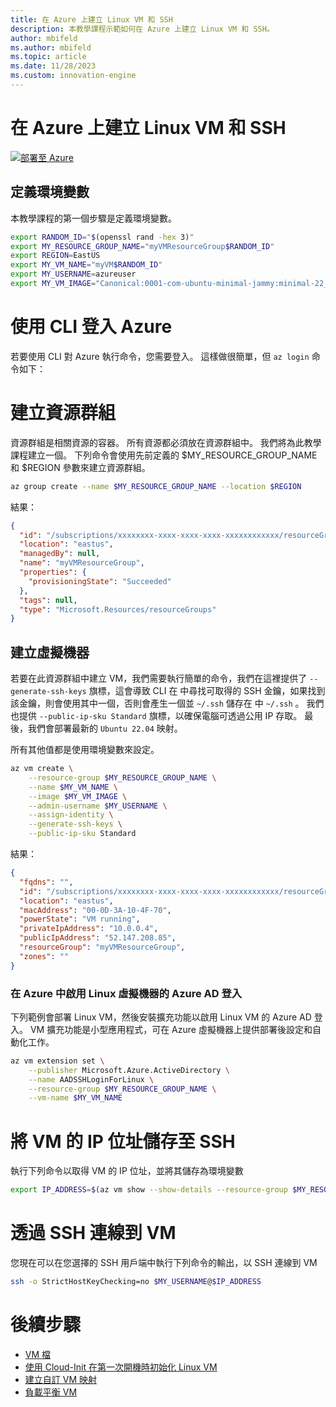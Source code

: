 ```yaml
---
title: 在 Azure 上建立 Linux VM 和 SSH
description: 本教學課程示範如何在 Azure 上建立 Linux VM 和 SSH。
author: mbifeld
ms.author: mbifeld
ms.topic: article
ms.date: 11/28/2023
ms.custom: innovation-engine
---
```


# 在 Azure 上建立 Linux VM 和 SSH

[![部署至 Azure](https://aka.ms/deploytoazurebutton)](https://portal.azure.com/?Microsoft_Azure_CloudNative_clientoptimizations=false&feature.canmodifyextensions=true#view/Microsoft_Azure_CloudNative/SubscriptionSelectionPage.ReactView/tutorialKey/CreateLinuxVMAndSSH)


## 定義環境變數

本教學課程的第一個步驟是定義環境變數。

```bash
export RANDOM_ID="$(openssl rand -hex 3)"
export MY_RESOURCE_GROUP_NAME="myVMResourceGroup$RANDOM_ID"
export REGION=EastUS
export MY_VM_NAME="myVM$RANDOM_ID"
export MY_USERNAME=azureuser
export MY_VM_IMAGE="Canonical:0001-com-ubuntu-minimal-jammy:minimal-22_04-lts-gen2:latest"
```

# 使用 CLI 登入 Azure

若要使用 CLI 對 Azure 執行命令，您需要登入。 這樣做很簡單，但 `az login` 命令如下：

# 建立資源群組

資源群組是相關資源的容器。 所有資源都必須放在資源群組中。 我們將為此教學課程建立一個。 下列命令會使用先前定義的 $MY_RESOURCE_GROUP_NAME 和 $REGION 參數來建立資源群組。

```bash
az group create --name $MY_RESOURCE_GROUP_NAME --location $REGION
```

結果：

<!-- expected_similarity=0.3 -->
```json   
{
  "id": "/subscriptions/xxxxxxxx-xxxx-xxxx-xxxx-xxxxxxxxxxxx/resourceGroups/myVMResourceGroup",
  "location": "eastus",
  "managedBy": null,
  "name": "myVMResourceGroup",
  "properties": {
    "provisioningState": "Succeeded"
  },
  "tags": null,
  "type": "Microsoft.Resources/resourceGroups"
}
```

## 建立虛擬機器

若要在此資源群組中建立 VM，我們需要執行簡單的命令，我們在這裡提供了 `--generate-ssh-keys` 旗標，這會導致 CLI 在 中尋找可取得的 SSH 金鑰，如果找到該金鑰，則會使用其中一個，否則會產生一個並 `~/.ssh` 儲存在 中 `~/.ssh` 。 我們也提供 `--public-ip-sku Standard` 旗標，以確保電腦可透過公用 IP 存取。 最後，我們會部署最新的 `Ubuntu 22.04` 映射。 

所有其他值都是使用環境變數來設定。

```bash
az vm create \
    --resource-group $MY_RESOURCE_GROUP_NAME \
    --name $MY_VM_NAME \
    --image $MY_VM_IMAGE \
    --admin-username $MY_USERNAME \
    --assign-identity \
    --generate-ssh-keys \
    --public-ip-sku Standard
```

結果：

<!-- expected_similarity=0.3 -->
```json
{
  "fqdns": "",
  "id": "/subscriptions/xxxxxxxx-xxxx-xxxx-xxxx-xxxxxxxxxxxx/resourceGroups/myVMResourceGroup/providers/Microsoft.Compute/virtualMachines/myVM",
  "location": "eastus",
  "macAddress": "00-0D-3A-10-4F-70",
  "powerState": "VM running",
  "privateIpAddress": "10.0.0.4",
  "publicIpAddress": "52.147.208.85",
  "resourceGroup": "myVMResourceGroup",
  "zones": ""
}
```

### 在 Azure 中啟用 Linux 虛擬機器的 Azure AD 登入

下列範例會部署 Linux VM，然後安裝擴充功能以啟用 Linux VM 的 Azure AD 登入。 VM 擴充功能是小型應用程式，可在 Azure 虛擬機器上提供部署後設定和自動化工作。

```bash
az vm extension set \
    --publisher Microsoft.Azure.ActiveDirectory \
    --name AADSSHLoginForLinux \
    --resource-group $MY_RESOURCE_GROUP_NAME \
    --vm-name $MY_VM_NAME
```

# 將 VM 的 IP 位址儲存至 SSH
執行下列命令以取得 VM 的 IP 位址，並將其儲存為環境變數

```bash
export IP_ADDRESS=$(az vm show --show-details --resource-group $MY_RESOURCE_GROUP_NAME --name $MY_VM_NAME --query publicIps --output tsv)
```

# 透過 SSH 連線到 VM

<!--## Export the SSH configuration for use with SSH clients that support OpenSSH & SSH into the VM.
Login to Azure Linux VMs with Azure AD supports exporting the OpenSSH certificate and configuration. That means you can use any SSH clients that support OpenSSH-based certificates to sign in through Azure AD. The following example exports the configuration for all IP addresses assigned to the VM:-->

<!--
```bash
yes | az ssh config --file ~/.ssh/config --name $MY_VM_NAME --resource-group $MY_RESOURCE_GROUP_NAME
```
-->

您現在可以在您選擇的 SSH 用戶端中執行下列命令的輸出，以 SSH 連線到 VM

```bash
ssh -o StrictHostKeyChecking=no $MY_USERNAME@$IP_ADDRESS
```

# 後續步驟

* [VM 檔](https://learn.microsoft.com/azure/virtual-machines/)
* [使用 Cloud-Init 在第一次開機時初始化 Linux VM](https://learn.microsoft.com/azure/virtual-machines/linux/tutorial-automate-vm-deployment)
* [建立自訂 VM 映射](https://learn.microsoft.com/azure/virtual-machines/linux/tutorial-custom-images)
* [負載平衡 VM](https://learn.microsoft.com/azure/load-balancer/quickstart-load-balancer-standard-public-cli)
